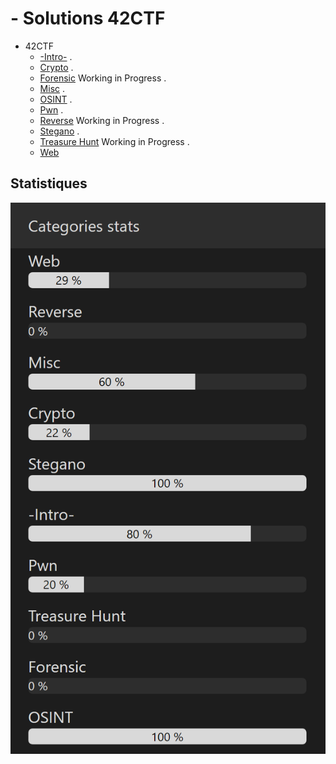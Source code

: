 # - Solutions 42CTF

- 42CTF
  - [-Intro-](https://github.com/GuillaumeDupuy/42CTF/blob/main/42ctf__intro.md) . 
  - [Crypto](https://github.com/GuillaumeDupuy/42CTF/blob/main/42ctf__crypto.md) . 
  - [Forensic]() Working in Progress . 
  - [Misc](https://github.com/GuillaumeDupuy/42CTF/blob/main//42ctf__misc.md) . 
  - [OSINT](https://github.com/GuillaumeDupuy/42CTF/blob/main//42ctf__osint.md) .
  - [Pwn](https://github.com/GuillaumeDupuy/42CTF/blob/main//42ctf__pwn.md) . 
  - [Reverse]() Working in Progress .
  - [Stegano](https://github.com/GuillaumeDupuy/42CTF/blob/main/42ctf__stegano.md) . 
  - [Treasure Hunt]() Working in Progress .
  - [Web](https://github.com/GuillaumeDupuy/42CTF/blob/main/42ctf__web.md)

## Statistiques

<img src="files/Stats.png" alt="Statistiques"/>